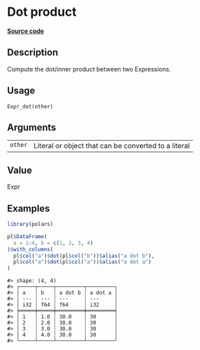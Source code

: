 

# Dot product

[**Source code**](https://github.com/pola-rs/r-polars/tree/main/R/expr__expr.R#L1366)

## Description

Compute the dot/inner product between two Expressions.

## Usage

<pre><code class='language-R'>Expr_dot(other)
</code></pre>

## Arguments

<table>
<tr>
<td style="white-space: nowrap; font-family: monospace; vertical-align: top">
<code id="Expr_dot_:_other">other</code>
</td>
<td>
Literal or object that can be converted to a literal
</td>
</tr>
</table>

## Value

Expr

## Examples

``` r
library(polars)

pl$DataFrame(
  a = 1:4, b = c(1, 2, 3, 4)
)$with_columns(
  pl$col("a")$dot(pl$col("b"))$alias("a dot b"),
  pl$col("a")$dot(pl$col("a"))$alias("a dot a")
)
```

    #> shape: (4, 4)
    #> ┌─────┬─────┬─────────┬─────────┐
    #> │ a   ┆ b   ┆ a dot b ┆ a dot a │
    #> │ --- ┆ --- ┆ ---     ┆ ---     │
    #> │ i32 ┆ f64 ┆ f64     ┆ i32     │
    #> ╞═════╪═════╪═════════╪═════════╡
    #> │ 1   ┆ 1.0 ┆ 30.0    ┆ 30      │
    #> │ 2   ┆ 2.0 ┆ 30.0    ┆ 30      │
    #> │ 3   ┆ 3.0 ┆ 30.0    ┆ 30      │
    #> │ 4   ┆ 4.0 ┆ 30.0    ┆ 30      │
    #> └─────┴─────┴─────────┴─────────┘
